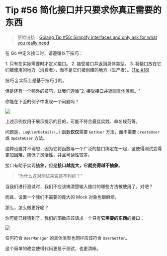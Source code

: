 # Tip #56 简化接口并只要求你真正需要的东西

> 原始链接：[Golang Tip #56: Simplify interfaces and only ask for what you really need](https://twitter.com/func25/status/1771187871032176691)

在 Go 中定义接口时，请遵循以下技巧：

<a id="1">1. </a>只有在实际需要时才定义接口。
<a id="2">2. </a>接受接口并返回具体类型。
<a id="3">3. </a>将接口放在它们被使用的地方（消费者），而不是它们被创建的地方（生产者）。([Tip #18](./018.md))

技巧 [3](#3) 实际上是基于技巧 [1](#1) 的。

但是还有一个额外的技巧，让我们遵循"[2. 接受接口并返回具体类型。](#2)"

你能在下面的例子中发现一个问题吗？

![](./images/056/1.png)

上述示例仅用于展示提示的目的，可能不符合最佳实践、命名规范等。

问题是，`LogUserDetails(…)` 函数**仅仅**需要 `GetUser` 方法，而不需要 `CreateUser` 或 `UpdateUser` 方法。

这种设置并不理想，因为它将函数与一个广泛的接口绑定在一起，这使得测试变得更加困难，降低了灵活性，并且可读性较差。

接口有助于实现抽象，但是**接口越庞大，它就变得越不抽象**。

> “为什么这对测试来说是不利的？”

当我们进行测试时，我们不应该搞清楚输入接口的哪些方法被使用了，对吧？

而且，设置一个我们不需要的庞大的 Mock 对象也很麻烦。

那么，怎么做更好呢？

你可能已经猜到了，我们的函数应该请求一个只有**它需要的东西**的接口：

![](./images/056/2.png)

任何符合 `UserManager` 的具体类型也同样应该符合 `UserGetter`。

这个简单的改变使得代码更易于测试，也更清晰。
